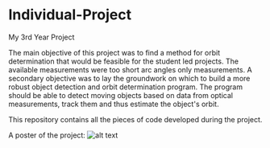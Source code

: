 # Individual-Project
My 3rd Year Project

The main objective of this project was to find a method for orbit determination that would be feasible for the student led projects. The available measurements were too short arc angles only measurements. A secondary objective was to lay the groundwork on which to build a more robust object detection and orbit determination program. The program should be able to detect moving objects based on data from optical measurements, track them and thus estimate the object's orbit.

This repository contains all the pieces of code developed during the project.

A poster of the project:
![alt text](https://github.com/kuubikus/Individual-Project/blob/main/M%C3%A4rteni-plakat-copy-page-001.jpg)

